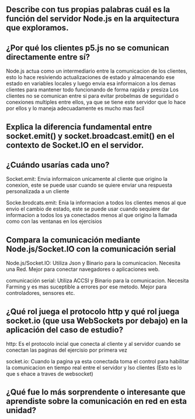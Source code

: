 ## Describe con tus propias palabras cuál es la función del servidor Node.js en la arquitectura que exploramos. 
## ¿Por qué los clientes p5.js no se comunican directamente entre sí?
Node.js actua como un intermediario entre la comunicacion de los clientes, esto lo hace resiviendo actualizaciones de estado y almacenando
ese estado en variables locales y luego envia esa informaicon a los demas clientes para mantener todo funcionando de forma rapida y presiza
Los clientes no se comunican entre si para evitar probelmas de seguridad o conexiones multiples entre ellos, ya que se tiene este servidor
que lo hace por ellos y lo maneja adecuadamente es mucho mas facil

## Explica la diferencia fundamental entre socket.emit() y socket.broadcast.emit() en el contexto de Socket.IO en el servidor. 
## ¿Cuándo usarías cada uno?
Socket.emit: Envia informaicon unicamente al cliente que origino la conexion, este se puede usar cuando se quiere enviar una respuesta 
personalizada a un cliente

Socke.brodcats.emit: Enia la informacion a todos los clientes menos al que envio el cambio de estado, este se puede usar cuando sequiere dar informacion
a todos los ya conectados menos al que origino la llamada como con las ventanas en los ejercisios

## Compara la comunicación mediante Node.js/Socket.IO con la comunicación serial
Node.js/Socket.IO: Utiliza Json y Binario para la comunicacion. Necesita una Red. Mejor para conectar navegadores o aplicaciones web.

comunicación serial: Utiliza ACCSI y Binario para la comunicacion. Necesita Farming y es mas suceptible a errores por ese metodo. Mejor para
controladores, sensores etc.

## ¿Qué rol juega el protocolo http y qué rol juega socket.io (que usa WebSockets por debajo) en la aplicación del caso de estudio?
http: Es el protocolo incial que conecta al cliente y al servidor cuando se conectan las paginas del ejercisio por primera vez

socket.io: Cuando la pagina ya esta conectada toma el control para habilitar la comunicacion en tiempo real entre el servidor y lso clientes
(Esto es lo que s ehace a traves de websocket) 

## ¿Qué fue lo más sorprendente o interesante que aprendiste sobre la comunicación en red en esta unidad?
